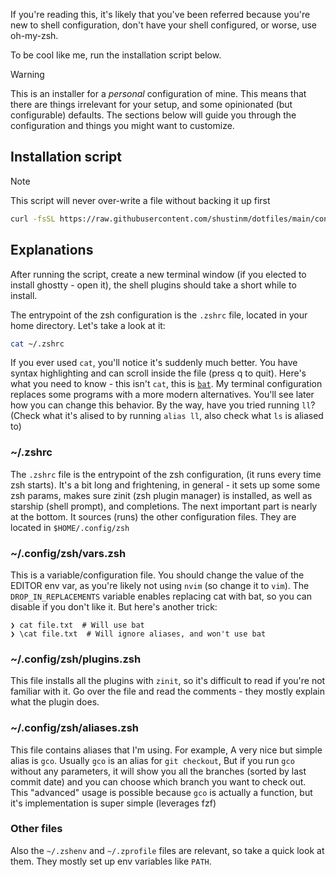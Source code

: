 If you're reading this, it's likely that you've been referred because you're new to shell configuration, don't have your shell configured, or worse, use oh-my-zsh.

To be cool like me, run the installation script below.
> [!WARNING]  
> This is an installer for a _personal_ configuration of mine. This means that there are things irrelevant for your setup, and some opinionated (but configurable) defaults. The sections below will guide you through the configuration and things you might want to customize.

## Installation script
> [!NOTE]
> This script will never over-write a file without backing it up first
```bash
curl -fsSL https://raw.githubusercontent.com/shustinm/dotfiles/main/config/zsh/install.sh | bash
```

## Explanations
After running the script, create a new terminal window (if you elected to install ghostty - open it), the shell plugins should take a short while to install.

The entrypoint of the zsh configuration is the `.zshrc` file, located in your home directory. Let's take a look at it:

```bash
cat ~/.zshrc
```

If you ever used `cat`, you'll notice it's suddenly much better. You have syntax highlighting and can scroll inside the file (press q to quit). Here's what you need to know - this isn't `cat`, this is [`bat`](https://github.com/sharkdp/bat). My terminal configuration replaces some programs with a more modern alternatives. You'll see later how you can change this behavior. By the way, have you tried running `ll`? (Check what it's alised to by running `alias ll`, also check what `ls` is aliased to)

### ~/.zshrc
The `.zshrc` file is the entrypoint of the zsh configuration, (it runs every time zsh starts). It's a bit long and frightening, in general - it sets up some some zsh params, makes sure zinit (zsh plugin manager) is installed, as well as starship (shell prompt), and completions. The next important part is nearly at the bottom. It sources (runs) the other configuration files. They are located in `$HOME/.config/zsh`

### ~/.config/zsh/vars.zsh
This is a variable/configuration file. 
You should change the value of the EDITOR env var, as you're likely not using `nvim` (so change it to `vim`). The `DROP_IN_REPLACEMENTS` variable enables replacing cat with bat, so you can disable if you don't like it. But here's another trick: 
```console
❯ cat file.txt  # Will use bat
❯ \cat file.txt  # Will ignore aliases, and won't use bat
```

### ~/.config/zsh/plugins.zsh
This file installs all the plugins with `zinit`, so it's difficult to read if you're not familiar with it. Go over the file and read the comments - they mostly explain what the plugin does.

### ~/.config/zsh/aliases.zsh
This file contains aliases that I'm using. For example, A very nice but simple alias is `gco`. Usually `gco` is an alias for `git checkout`, But if you run `gco` without any parameters, it will show you all the branches (sorted by last commit date) and you can choose which branch you want to check out. This "advanced" usage is possible because `gco` is actually a function, but it's implementation is super simple (leverages fzf)

### Other files
Also the `~/.zshenv` and `~/.zprofile` files are relevant, so take a quick look at them. They mostly set up env variables like `PATH`.
